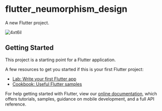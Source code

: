 # flutter_neumorphism_design

A new Flutter project.

![4xt6il](https://user-images.githubusercontent.com/57484386/107811353-06b45100-6d94-11eb-9cff-921b55b630cd.gif)

## Getting Started

This project is a starting point for a Flutter application.

A few resources to get you started if this is your first Flutter project:

- [Lab: Write your first Flutter app](https://flutter.dev/docs/get-started/codelab)
- [Cookbook: Useful Flutter samples](https://flutter.dev/docs/cookbook)

For help getting started with Flutter, view our
[online documentation](https://flutter.dev/docs), which offers tutorials,
samples, guidance on mobile development, and a full API reference.
